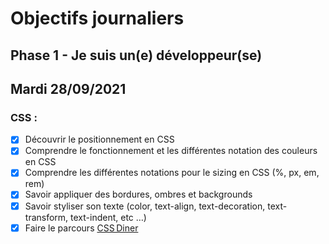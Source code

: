 # Objectifs journaliers

## Phase 1 - Je suis un(e) développeur(se)

## Mardi 28/09/2021

### CSS : 

  * [x] Découvrir le positionnement en CSS
  * [x] Comprendre le fonctionnement et les différentes notation des couleurs en CSS
  * [x] Comprendre les différentes notations pour le sizing en CSS (%, px, em, rem)
  * [x] Savoir appliquer des bordures, ombres et backgrounds
  * [x] Savoir styliser son texte (color, text-align, text-decoration, text-transform, text-indent, etc …)
  * [x] Faire le parcours [CSS Diner](https://flukeout.github.io/)
